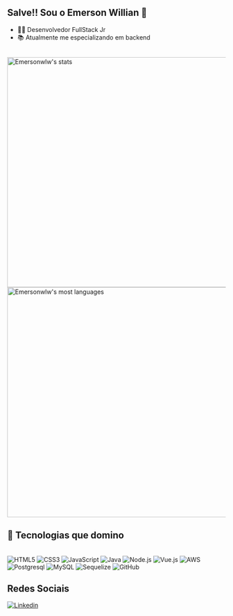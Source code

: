 ## Salve!! Sou o Emerson Willian 🖖
- 👨‍💻 Desenvolvedor FullStack Jr
- 📚 Atualmente me especializando em backend

<br/>

<img width="530em" src="https://github-readme-stats.vercel.app/api?username=Emersonwlw&show_icons=true&theme=onedark" alt="Emersonwlw's stats"/>
<img width="530em" src="https://github-readme-stats.vercel.app/api/top-langs/?username=Emersonwlw&layout=compact&theme=onedark" alt="Emersonwlw's most languages"/>
</p>


## 🚀 Tecnologias que domino

<div style="display: inline_block"><br/>
  <img alt= "HTML5" src="https://img.shields.io/badge/HTML5-E34F26?style=for-the-badge&logo=html5&logoColor=white" />
  <img alt= "CSS3" src="https://img.shields.io/badge/CSS3-1572B6?style=for-the-badge&logo=css3&logoColor=white" />
  <img alt= "JavaScript" src="https://img.shields.io/badge/JavaScript-323330?style=for-the-badge&logo=javascript&logoColor=F7DF1E" />
  <img alt= "Java" src="https://img.shields.io/badge/Java-ED8B00?style=for-the-badge&logo=java&logoColor=white" />
  <img alt= "Node.js" src="https://img.shields.io/badge/Node.js-43853D?style=for-the-badge&logo=node.js&logoColor=white" />
  <img alt= "Vue.js" src="https://img.shields.io/badge/Vue.js-35495E?style=for-the-badge&logo=vue.js&logoColor=4FC08D" />
  <img alt= "AWS" src="https://img.shields.io/badge/Amazon_AWS-232F3E?style=for-the-badge&logo=amazon-aws&logoColor=white" />
  <img alt= "Postgresql" src="https://img.shields.io/badge/PostgreSQL-316192?style=for-the-badge&logo=postgresql&logoColor=white" />
  <img alt= "MySQL" src="https://img.shields.io/badge/MySQL-00000F?style=for-the-badge&logo=mysql&logoColor=white" />
  <img alt= "Sequelize" src="https://img.shields.io/badge/sequelize-323330?style=for-the-badge&logo=sequelize&logoColor=blue" />
  <img alt= "GitHub" src="https://img.shields.io/badge/GitHub-100000?style=for-the-badge&logo=github&logoColor=white" />
  
</div>

## Redes Sociais

[![Linkedin](	https://img.shields.io/badge/LinkedIn-0077B5?style=for-the-badge&logo=linkedin&logoColor=white)](https://www.linkedin.com/in/emerson-willian-486914197/)
